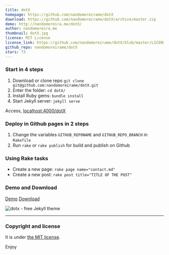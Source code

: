 ```yaml
---
title: dotX
homepage: https://github.com/nandomoreirame/dotX
download: https://github.com/nandomoreirame/dotX/archive/master.zip
demo: http://nandomoreira.me/dotX/
author: nandomoreira.me
thumbnail: dotX.jpg
license: MIT License
license_link: https://github.com/nandomoreirame/dotX/blob/master/LICENSE
github_repo: nandomoreirame/dotX
stars: 73
---
```


### Start in 4 steps

1. Download or clone repo `git clone git@github.com:nandomoreirame/dotX.git`
2. Enter the folder: `cd dotX/`
3. Install Ruby gems: `bundle install`
4. Start Jekyll server: `jekyll serve`

Access, [localhost:4000/dotX](http://localhost:4000/dotX)

### Deploy in Github pages in 2 steps

1. Change the variables `GITHUB_REPONAME` and `GITHUB_REPO_BRANCH` in
   `Rakefile`
2. Run `rake` or `rake publish` for build and publish on Github


### Using Rake tasks

* Create a new page: `rake page name="contact.md"`
* Create a new post: `rake post title="TITLE OF THE POST"`


### Demo and Download

[Demo](http://nandomoreira.me/dotX/)
[Download](https://github.com/nandomoreirame/dotX/archive/master.zip)

![dotx - free Jekyll theme](http://raw.githubusercontent.com/nandomoreirame/dotX/master/screenshot.jpg)

---

### Copyright and license

It is under [the MIT license](/LICENSE).

Enjoy
